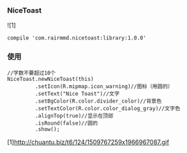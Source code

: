 ### NiceToast

![1]
```
compile 'com.rairmmd.nicetoast:library:1.0.0'
```

### 使用
```
//字数不要超过10个
NiceToast.newNiceToast(this)
         .setIcon(R.mipmap.icon_warning)//图标（用圆的）
         .setText("Nice Toast")//文字
         .setBgColor(R.color.divider_color)//背景色
         .setTextColor(R.color.color_dialog_gray)//文字色
         .alignTop(true)//显示在顶部
         .isRound(false)//圆的
         .show();
```
[1]http://chuantu.biz/t6/124/1509767259x1966967087.gif
